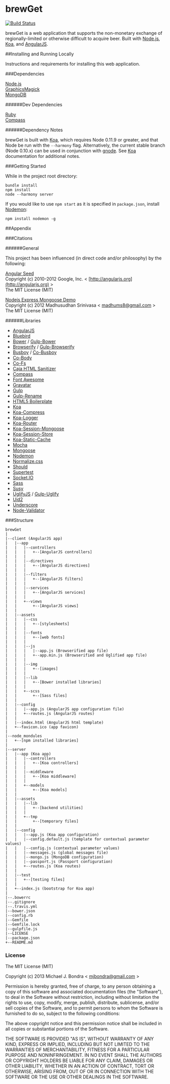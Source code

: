 brewGet
===

[![Build Status](https://api.travis-ci.org/mjbondra/brewGet.png)](https://travis-ci.org/mjbondra/brewGet)

brewGet is a web application that supports the non-monetary exchange of regionally-limited or otherwise difficult to acquire beer. Built with [Node.js](https://nodejs.org/), [Koa](http://koajs.com/), and [AngularJS](http://angularjs.org/).

##Installing and Running Locally

Instructions and requirements for installing this web application.

###Dependencies

[Node.js](https://nodejs.org/)  
[GraphicsMagick](http://www.graphicsmagick.org/)  
[MongoDB](http://www.mongodb.org/)  

######Dev Dependencies

[Ruby](https://www.ruby-lang.org)  
[Compass](http://compass-style.org/)

######Dependency Notes

brewGet is built with [Koa](http://koajs.com/), which requires Node 0.11.9 or greater, and that Node be run with the `--harmony` flag. Alternatively, the current stable branch (Node 0.10.x) can be used in conjunction with [gnode](https://github.com/TooTallNate/gnode). See [Koa](http://koajs.com/) documentation for additional notes.

###Getting Started

While in the project root directory:  

```
bundle install
npm install
node --harmony server
```
If you would like to use `npm start` as it is specified in `package.json`, install [Nodemon](http://remy.github.io/nodemon/):  

```
npm install nodemon -g
```

##Appendix

###Citations

######General

This project has been influenced (in direct code and/or philosophy) by the following:

[Angular Seed](https://github.com/angular/angular-seed)  
Copyright (c) 2010-2012 Google, Inc. < [http://angularjs.org](http://angularjs.org) >  
The MIT License (MIT)

[Nodejs Express Mongoose Demo](https://github.com/madhums/node-express-mongoose-demo)   
Copyright (c) 2012 Madhusudhan Srinivasa < [madhums8@gmail.com](mailto:madhums8@gmail.com) >  
The MIT License (MIT)

######Libraries

* [AngularJS](http://angularjs.org/)
* [Bluebird](https://github.com/petkaantonov/bluebird)
* [Bower](http://bower.io/) / [Gulp-Bower](https://github.com/zont/gulp-bower)
* [Browserify](http://browserify.org/) / [Gulp-Browserify](https://github.com/deepak1556/gulp-browserify)
* [Busboy](https://github.com/mscdex/busboy) / [Co-Busboy](https://github.com/cojs/busboy)
* [Co-Body](https://github.com/visionmedia/co-body)
* [Co-Fs](https://github.com/visionmedia/co-fs)
* [Caja HTML Sanitizer](https://github.com/theSmaw/Caja-HTML-Sanitizer)
* [Compass](http://compass-style.org/)
* [Font Awesome](http://fontawesome.io/)
* [Gravatar](https://github.com/emerleite/node-gravatar)
* [Gulp](http://gulpjs.com/)
* [Gulp-Rename](https://github.com/hparra/gulp-rename)
* [HTML5 Boilerplate](http://html5boilerplate.com/)
* [Koa](http://koajs.com/)
* [Koa-Compress](https://github.com/koajs/compress)
* [Koa-Logger](https://github.com/koajs/logger)
* [Koa-Router](https://github.com/alexmingoia/koa-router)
* [Koa-Session-Mongoose](https://github.com/mjbondra/koa-session-mongoose)
* [Koa-Session-Store](https://github.com/hiddentao/koa-session-store)
* [Koa-Static-Cache](https://github.com/koajs/static-cache)
* [Mocha](http://visionmedia.github.io/mocha/)
* [Mongoose](http://mongoosejs.com/)
* [Nodemon](http://remy.github.io/nodemon/)
* [Normalize.css](http://necolas.github.io/normalize.css/)
* [Should](https://github.com/visionmedia/should.js)
* [Supertest](https://github.com/visionmedia/supertest)
* [Socket.IO](http://socket.io/)
* [Sass](http://sass-lang.com/)
* [Susy](http://susy.oddbird.net/)
* [UglifyJS](http://lisperator.net/uglifyjs/) / [Gulp-Uglify](https://github.com/terinjokes/gulp-uglify)
* [Uid2](https://github.com/Coreh/uid2)
* [Underscore](http://underscorejs.org/)
* [Node-Validator](https://github.com/chriso/node-validator)

###Structure

```
brewGet
|
|--client (AngularJS app)
|	|--app
|	|	|--controllers
|	|	|	+--[AngularJS controllers]
|	|	|
|	|	|--directives
|	|	|	+--[AngularJS directives]
|	|	|
|	|	|--filters
|	|	|	+--[AngularJS filters]
|	|	|
|	|	|--services
|	|	|	+--[AngularJS services]
|	|	|
|	|	+--views
|	|		+--[AngularJS views]
|	|
|	|--assets
|	|	|--css
|	|	|	+--[stylesheets]
|	|	|
|	|	|--fonts
|	|	|	+--[web fonts]
|	|	|
|	|	|--js
|	|	|	|--app.js (Browserified app file)
|	|	|	+--app.min.js (Browserified and Uglified app file)
|	|	|
|	|	|--img
|	|	|	+--[images]
|	|	|
|	|	|--lib
|	|	|	+--[Bower installed libraries]
|	|	|
|	|	+--scss
|	|		+--[Sass files]
|	|
|	|--config
|	|	|--app.js (AngularJS app configuration file)
|	|	+--routes.js (AngularJS routes)
|	|
|	|--index.html (AngularJS html template)
|	+--favicon.ico (app favicon)
|
|--node_mondules
|	+--[npm installed libraries]
|
|--server
|	|--app (Koa app)
|	|	|--controllers
|	|	|	+--[Koa controllers]
|	|	|
|	|	|--middleware
|	|	|	+--[Koa middleware]
|	|	|
|	|	+--models
|	|		+--[Koa models]
|	|
|	|--assets
|	|	|--lib
|	|	|	+--[backend utilities]
|	|	|
|	|	+--tmp
|	|		+--[temporary files]
|	|
|	|--config
|	|	|--app.js (Koa app configuration)
|	|	|--config.default.js (template for contextual parameter values)
|	|	|--config.js (contextual parameter values)
|	|	|--messages.js (global messages file)
|	|	|--mongo.js (MongoDB configuration)
|	|	|--passport.js (Passport configuration)
|	|	+--routes.js (Koa routes)
|	|
|	|--test
|	|	+--[testing files]
|	|
|	+--index.js (bootstrap for Koa app)
|  
|--.bowerrc
|--.gitignore
|--.travis.yml
|--bower.json
|--config.rb
|--Gemfile
|--Gemfile.lock
|--gulpfile.js
|--LICENSE
|--package.json
+--README.md
```


### License

The MIT License (MIT)

Copyright (c) 2013 Michael J. Bondra < [mjbondra@gmail.com](mailto:mjbondra@gmail.com) >

Permission is hereby granted, free of charge, to any person obtaining a copy
of this software and associated documentation files (the "Software"), to deal
in the Software without restriction, including without limitation the rights
to use, copy, modify, merge, publish, distribute, sublicense, and/or sell
copies of the Software, and to permit persons to whom the Software is
furnished to do so, subject to the following conditions:

The above copyright notice and this permission notice shall be included in
all copies or substantial portions of the Software.

THE SOFTWARE IS PROVIDED "AS IS", WITHOUT WARRANTY OF ANY KIND, EXPRESS OR
IMPLIED, INCLUDING BUT NOT LIMITED TO THE WARRANTIES OF MERCHANTABILITY,
FITNESS FOR A PARTICULAR PURPOSE AND NONINFRINGEMENT. IN NO EVENT SHALL THE
AUTHORS OR COPYRIGHT HOLDERS BE LIABLE FOR ANY CLAIM, DAMAGES OR OTHER
LIABILITY, WHETHER IN AN ACTION OF CONTRACT, TORT OR OTHERWISE, ARISING FROM,
OUT OF OR IN CONNECTION WITH THE SOFTWARE OR THE USE OR OTHER DEALINGS IN
THE SOFTWARE.
